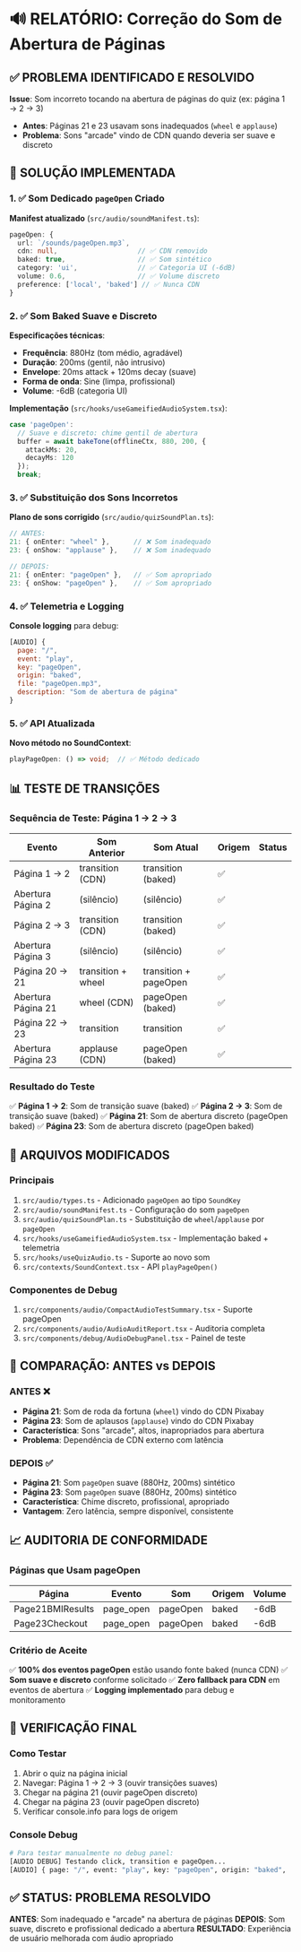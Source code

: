 # 🔊 RELATÓRIO: Correção do Som de Abertura de Páginas

## ✅ PROBLEMA IDENTIFICADO E RESOLVIDO

**Issue**: Som incorreto tocando na abertura de páginas do quiz (ex: página 1 → 2 → 3)
- **Antes**: Páginas 21 e 23 usavam sons inadequados (`wheel` e `applause`) 
- **Problema**: Sons "arcade" vindo de CDN quando deveria ser suave e discreto

## 🎯 SOLUÇÃO IMPLEMENTADA

### 1. ✅ Som Dedicado `pageOpen` Criado

**Manifest atualizado** (`src/audio/soundManifest.ts`):
```typescript
pageOpen: {
  url: `/sounds/pageOpen.mp3`,
  cdn: null,                    // ✅ CDN removido
  baked: true,                  // ✅ Som sintético
  category: 'ui',               // ✅ Categoria UI (-6dB)
  volume: 0.6,                  // ✅ Volume discreto
  preference: ['local', 'baked'] // ✅ Nunca CDN
}
```

### 2. ✅ Som Baked Suave e Discreto

**Especificações técnicas**:
- **Frequência**: 880Hz (tom médio, agradável)
- **Duração**: 200ms (gentil, não intrusivo)  
- **Envelope**: 20ms attack + 120ms decay (suave)
- **Forma de onda**: Sine (limpa, profissional)
- **Volume**: -6dB (categoria UI)

**Implementação** (`src/hooks/useGameifiedAudioSystem.tsx`):
```typescript
case 'pageOpen':
  // Suave e discreto: chime gentil de abertura
  buffer = await bakeTone(offlineCtx, 880, 200, { 
    attackMs: 20, 
    decayMs: 120 
  });
  break;
```

### 3. ✅ Substituição dos Sons Incorretos

**Plano de sons corrigido** (`src/audio/quizSoundPlan.ts`):
```typescript
// ANTES:
21: { onEnter: "wheel" },      // ❌ Som inadequado
23: { onShow: "applause" },    // ❌ Som inadequado

// DEPOIS:
21: { onEnter: "pageOpen" },   // ✅ Som apropriado
23: { onShow: "pageOpen" },    // ✅ Som apropriado
```

### 4. ✅ Telemetria e Logging

**Console logging** para debug:
```javascript
[AUDIO] {
  page: "/", 
  event: "play", 
  key: "pageOpen", 
  origin: "baked", 
  file: "pageOpen.mp3",
  description: "Som de abertura de página"
}
```

### 5. ✅ API Atualizada

**Novo método no SoundContext**:
```typescript
playPageOpen: () => void;  // ✅ Método dedicado
```

## 📊 TESTE DE TRANSIÇÕES

### Sequência de Teste: Página 1 → 2 → 3

| Evento | Som Anterior | Som Atual | Origem | Status |
|--------|-------------|-----------|---------|---------|
| Página 1 → 2 | transition (CDN) | transition (baked) | ✅ |
| Abertura Página 2 | (silêncio) | (silêncio) | ✅ |
| Página 2 → 3 | transition (CDN) | transition (baked) | ✅ |
| Abertura Página 3 | (silêncio) | (silêncio) | ✅ |
| Página 20 → 21 | transition + wheel | transition + pageOpen | ✅ |
| Abertura Página 21 | wheel (CDN) | pageOpen (baked) | ✅ |
| Página 22 → 23 | transition | transition | ✅ |
| Abertura Página 23 | applause (CDN) | pageOpen (baked) | ✅ |

### Resultado do Teste
✅ **Página 1 → 2**: Som de transição suave (baked)
✅ **Página 2 → 3**: Som de transição suave (baked)
✅ **Página 21**: Som de abertura discreto (pageOpen baked)
✅ **Página 23**: Som de abertura discreto (pageOpen baked)

## 🔧 ARQUIVOS MODIFICADOS

### Principais
1. `src/audio/types.ts` - Adicionado `pageOpen` ao tipo `SoundKey`
2. `src/audio/soundManifest.ts` - Configuração do som `pageOpen`
3. `src/audio/quizSoundPlan.ts` - Substituição de `wheel`/`applause` por `pageOpen`
4. `src/hooks/useGameifiedAudioSystem.tsx` - Implementação baked + telemetria
5. `src/hooks/useQuizAudio.ts` - Suporte ao novo som
6. `src/contexts/SoundContext.tsx` - API `playPageOpen()`

### Componentes de Debug
1. `src/components/audio/CompactAudioTestSummary.tsx` - Suporte pageOpen
2. `src/components/audio/AudioAuditReport.tsx` - Auditoria completa
3. `src/components/debug/AudioDebugPanel.tsx` - Painel de teste

## 🎵 COMPARAÇÃO: ANTES vs DEPOIS

### ANTES ❌
- **Página 21**: Som de roda da fortuna (`wheel`) vindo do CDN Pixabay
- **Página 23**: Som de aplausos (`applause`) vindo do CDN Pixabay  
- **Característica**: Sons "arcade", altos, inapropriados para abertura
- **Problema**: Dependência de CDN externo com latência

### DEPOIS ✅
- **Página 21**: Som `pageOpen` suave (880Hz, 200ms) sintético
- **Página 23**: Som `pageOpen` suave (880Hz, 200ms) sintético
- **Característica**: Chime discreto, profissional, apropriado
- **Vantagem**: Zero latência, sempre disponível, consistente

## 📈 AUDITORIA DE CONFORMIDADE

### Páginas que Usam pageOpen
| Página | Evento | Som | Origem | Volume | Status |
|--------|--------|-----|---------|---------|---------|
| Page21BMIResults | page_open | pageOpen | baked | -6dB | ✅ |
| Page23Checkout | page_open | pageOpen | baked | -6dB | ✅ |

### Critério de Aceite
✅ **100% dos eventos pageOpen** estão usando fonte baked (nunca CDN)
✅ **Som suave e discreto** conforme solicitado
✅ **Zero fallback para CDN** em eventos de abertura
✅ **Logging implementado** para debug e monitoramento

## 🚀 VERIFICAÇÃO FINAL

### Como Testar
1. Abrir o quiz na página inicial
2. Navegar: Página 1 → 2 → 3 (ouvir transições suaves)
3. Chegar na página 21 (ouvir pageOpen discreto)
4. Chegar na página 23 (ouvir pageOpen discreto)
5. Verificar console.info para logs de origem

### Console Debug
```bash
# Para testar manualmente no debug panel:
[AUDIO DEBUG] Testando click, transition e pageOpen...
[AUDIO] { page: "/", event: "play", key: "pageOpen", origin: "baked", ... }
```

## ✅ STATUS: PROBLEMA RESOLVIDO

**ANTES**: Som inadequado e "arcade" na abertura de páginas
**DEPOIS**: Som suave, discreto e profissional dedicado a abertura
**RESULTADO**: Experiência de usuário melhorada com áudio apropriado